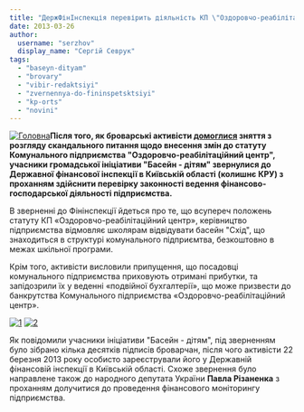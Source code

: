 ```yaml
---
title: "ДержФінІнспекція перевірить діяльність КП \"Оздоровчо-реабілітаційний центр\""
date: 2013-03-26
author: 
  username: "serzhov"
  display_name: "Сергій Севрук"
tags: 
  - "baseyn-dityam"
  - "brovary"
  - "vibir-redaktsiyi"
  - "zvernennya-do-fininspetsktsiyi"
  - "kp-orts"
  - "novini"
---
```


[![Головна](https://mpz.brovary.org/wp-content/uploads/2013/03/GFRANQ_SERZHOV_31460129_.jpg)](https://mpz.brovary.org/wp-content/uploads/2013/03/GFRANQ_SERZHOV_31460129_.jpg)**Після того, як броварські активісти [домоглися](https://mpz.brovary.org/deputati-ne-riziknuli-zabrati-baseyn-u-brovarchan/) зняття з розгляду скандального питання щодо внесення змін до статуту Комунального підприємства "Оздоровчо-реабілітаційний центр", учасники громадської ініціативи "Басейн - дітям" звернулися до Державної фінансової інспекції в Київській області (колишнє КРУ) з проханням здійснити перевірку законності ведення фінансово-господарської діяльності підприємства.**

В зверненні до Фінінспекції йдеться про те, що всупереч положень статуту КП «Оздоровчо-реабілітаційний центр», керівництво підприємства відмовляє школярам відвідувати басейн "Схід", що знаходиться в структурі комунального підприємтва, безкоштовно в межах шкільної програми.

Крім того, активісти висловили припущення, що посадовці комунального підприємства приховують отримані прибутки, та запідозрили їх у веденні «подвійної бухгалтерії», що може призвести до банкрутства Комунального підприємства «Оздоровчо-реабілітаційний центр».

[![1](https://mpz.brovary.org/wp-content/uploads/2013/03/1.jpg)](https://mpz.brovary.org/wp-content/uploads/2013/03/1.jpg) [![2](https://mpz.brovary.org/wp-content/uploads/2013/03/2.jpg)](https://mpz.brovary.org/wp-content/uploads/2013/03/2.jpg)

Як повідомили учасники ініціативи "Басейн - дітям", під зверненням було зібрано кілька десятків підписів броварчан, після чого активісти 22 березня 2013 року особисто зареєстрували його у Державній фінансовій інспекції в Київській області. Схоже звернення було направлене також до народного депутата України **Павла Різаненка** з проханням долучитися до проведення фінансового моніторингу підприємства.
